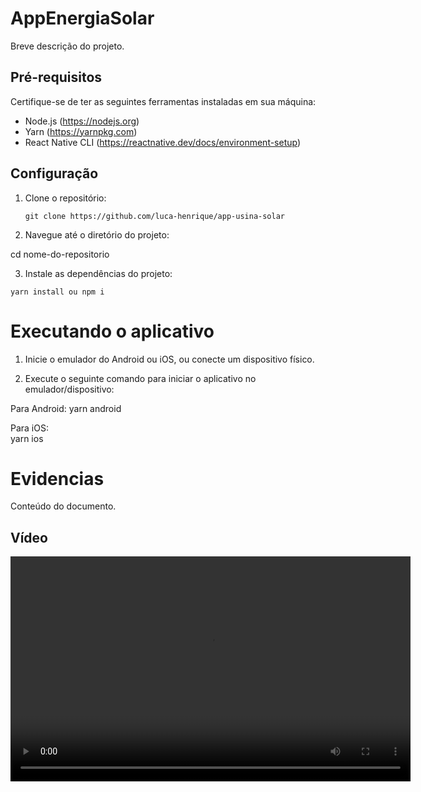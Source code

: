 # AppEnergiaSolar

Breve descrição do projeto.

## Pré-requisitos

Certifique-se de ter as seguintes ferramentas instaladas em sua máquina:

- Node.js (https://nodejs.org)
- Yarn (https://yarnpkg.com)
- React Native CLI (https://reactnative.dev/docs/environment-setup)

## Configuração

1. Clone o repositório:

   ```shell
   git clone https://github.com/luca-henrique/app-usina-solar

   ```

2. Navegue até o diretório do projeto:

cd nome-do-repositorio

3. Instale as dependências do projeto:

```shell
yarn install ou npm i
```

# Executando o aplicativo

1. Inicie o emulador do Android ou iOS, ou conecte um dispositivo físico.

2. Execute o seguinte comando para iniciar o aplicativo no emulador/dispositivo:

Para Android:
yarn android

Para iOS:  
 yarn ios

# Evidencias

Conteúdo do documento.

## Vídeo

<video width="640" height="360" controls>
  <source src="./Simulator%20Screen%20Recording%20-%20iPhone%20SE%20(3rd%20generation)%20-%202023-06-26%20at%2023.21.24.mp4" type="video/mp4">
  Seu navegador não suporta a reprodução de vídeo.
</video>
